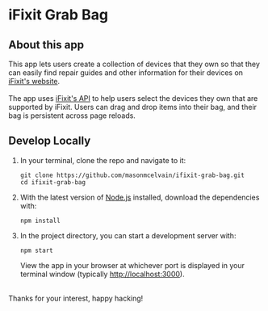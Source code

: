 # iFixit Grab Bag
## About this app
This app lets users create a collection of devices that they own so that they can easily find repair guides and other information for their devices on [iFixit's website](https://www.ifixit.com).
<br /><br/>
The app uses [iFixit's API](https://www.ifixit.com/api/2.0/doc) to help users select the devices they own that are supported by iFixit. Users can drag and drop items into their bag, and their bag is persistent across page reloads.

## Develop Locally

1. In your terminal, clone the repo and navigate to it:

   ```
   git clone https://github.com/masonmcelvain/ifixit-grab-bag.git
   cd ifixit-grab-bag
   ```

2. With the latest version of [Node.js](https://nodejs.org/en/) installed, download the dependencies with:

   ```
   npm install
   ```

3. In the project directory, you can start a development server with:
   ```
   npm start
   ```

   View the app in your browser at whichever port is displayed in your terminal window (typically [http://localhost:3000](http://localhost:3000)).
<br />
Thanks for your interest, happy hacking!
